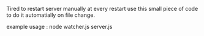 Tired to restart server manually at every restart use this small piece of code to do it automatially on file change.

example usage : node watcher.js server.js
